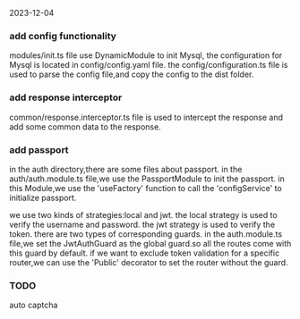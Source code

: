 2023-12-04
### add config functionality
modules/init.ts file use DynamicModule to init Mysql,
the configuration for Mysql is located in config/config.yaml file.
the config/configuration.ts file is used to parse the config file,and copy the config to the dist folder.

### add response interceptor
common/response.interceptor.ts file is used to intercept the response and add some common data to the response.


### add passport
in the auth directory,there are some files about passport.
in the auth/auth.module.ts file,we use the PassportModule to init the passport.
in this Module,we use the 'useFactory' function to call the 'configService' to initialize passport.

we use two kinds of strategies:local and jwt. 
the local strategy is used to verify the username and password. 
the jwt strategy is used to verify the token.
there are two types of corresponding guards.
in the auth.module.ts file,we set the JwtAuthGuard as the global guard.so all the routes come with this guard by default.
if we want to exclude token validation for a specific router,we can use the 'Public' decorator to set the router without the guard.







### TODO
auto captcha